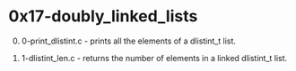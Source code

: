 # 0x17-doubly_linked_lists

0. 0-print_dlistint.c - prints all the elements of a dlistint_t list.

1. 1-dlistint_len.c -  returns the number of elements in a linked dlistint_t list.
